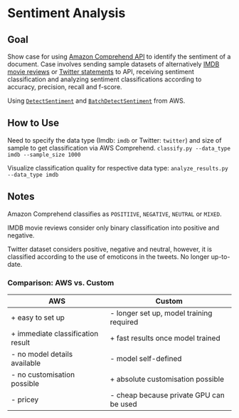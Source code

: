 # Sentiment Analysis

## Goal

Show case for using [Amazon Comprehend API](https://docs.aws.amazon.com/comprehend/latest/dg/what-is.html) to identify the sentiment of a document. Case involves sending sample datasets of alternatively [IMDB movie reviews](https://ai.stanford.edu/~amaas/data/sentiment/) or [Twitter statements](https://www.kaggle.com/kazanova/sentiment140) to API, receiving sentiment classification and analyzing sentiment classifications according to accuracy, precision, recall and f-score.

Using [```DetectSentiment```](https://docs.aws.amazon.com/comprehend/latest/dg/API_DetectSentiment.html) and [```BatchDetectSentiment```](https://docs.aws.amazon.com/comprehend/latest/dg/API_BatchDetectSentiment.html) from AWS.

## How to Use

Need to specify the data type (Imdb: ```imdb``` or Twitter: ```twitter```) and size of sample to get classification via AWS Comprehend. 
```classify.py --data_type imdb --sample_size 1000```

Visualize classification quality for respective data type:
```analyze_results.py --data_type imdb```

## Notes

Amazon Comprehend classifies as ```POSITIIVE```, ```NEGATIVE```, ```NEUTRAL``` or ```MIXED```.

IMDB movie reviews consider only binary classification into positive and negative.

Twitter dataset considers positive, negative and neutral, however, it is classified according to the use of emoticons in the tweets. No longer up-to-date.

### Comparison: AWS vs. Custom

| AWS  | Custom  |
|---|---|
| + easy to set up  | - longer set up, model training required  |
| + immediate classification result  |  + fast results once model trained |
| - no model details available | - model self-defined |
| - no customisation possible | + absolute customisation possible |
| - pricey | - cheap because private GPU can be used|
